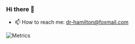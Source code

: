 ### Hi there 👋
- 📫 How to reach me: dr-hamilton@foxmail.com

![Metrics](https://metrics.lecoq.io/ravello-h?template=classic&base.header=0&languages=1&introduction=1&gists=1&followup=1&lines=1&projects=1&discussions=1&notable=1&pagespeed=1&languages.limit=8&languages.sections=most-used&languages.colors=github&languages.threshold=0%25&languages.indepth=false&languages.categories=markup%2C%20programming&languages.recent.categories=markup%2C%20programming&languages.recent.load=300&languages.recent.days=14&introduction.title=true&followup.sections=repositories&projects.limit=4&projects.descriptions=true&notable.repositories=false&pagespeed.url=.user.website&pagespeed.detailed=true&pagespeed.screenshot=true&config.timezone=Asia%2FShanghai&config.display=large)
